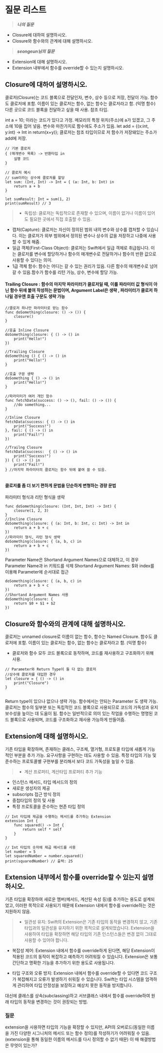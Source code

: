 # 질문 리스트
> **_나의 질문_**
- Closure에 대하여 설명하시오.
- Closure와 함수와의 관계에 대해 설명하시오.

> **_seongeun님의 질문_**
- Extension에 대해 설명하시오.
- Extension 내부에서 함수를 override할 수 있는지 설명하시오.

## Closure에 대하여 설명하시오. 

클로저(Closure)는 코드 블록으로 전달인자, 변수, 상수 등으로 저장, 전달이 가능.
함수도 클로저에 포함. 이름이 있는 클로저는 함수, 없는 함수는 클로저라고 함. (익명 함수)
다른 곳으로 코드 블록을 전달하고 싶을 때 사용. 참조 타입. 

int a = 10; 이라는 코드가 있다고 가정.
메모리의 특정 위치(주소)에 a가 있겠고, 그 주소에 10을 집어 넣음.
변수와 마찬가지로 함수에도 주소가 있음.
let add = {(x:int, y:int) -> Int in return(x+y)};
클로저는 참조 타입이므로 저 함수가 저장돼있는 주소가 add에 저장. 

```
// 기본 클로저 
{ (매개변수 목록) -> 반환타입 in
    실행 코드
}
```
```
// 클로저 예시
// sum이라는 상수에 클로저를 할당
let sum: (Int, Int) -> Int = { (a: Int, b: Int) in
    return a + b
}

let sumResult: Int = sum(1, 2)
print(sumResult) // 3
```
> - 독립성: 클로저는 독립적으로 존재할 수 있으며, 이름이 없거나 이름이 있어도 필요한 곳에서 직접 호출할 수 있음.
- 캡처(Capture): 클로저는 자신이 정의된 범위 내의 변수와 상수를 캡처할 수 있습니다. 이는 클로저가 외부 범위에서 정의된 변수나 상수의 값을 저장하고 나중에 사용할 수 있게 해줌.
- 일급 객체(First-Class Object): 클로저는 Swift에서 일급 객체로 취급됩니다. 이는 클로저를 변수에 할당하거나 함수의 매개변수로 전달하거나 함수의 반환 값으로 사용할 수 있다는 의미.
- 1급 객체 함수: 함수는 어디는 갈 수 있는 권리가 있음. 다른 함수의 매개변수로 넘어갈 수 있음.함수가 함수를 리턴 가능, 상수, 변수에 할당 가능. 
>

#### Trailing Closure : **함수의 마지막 파라미터가 클로저**일 때, 이를 파라미터 값 형식이 아닌 함수 뒤에 붙여 작성하는 문법이며, **Argument Label은 생략** , 파라미터가 클로저 하나일 경우엔 호출 구문도 생략 가능

```
//클로저 하나만 파라미터로 받는 함수
func doSomething(closure: () -> ()) {
    closure()
}

//호출 Inline Closure
doSomething(closure: { () -> () in
    print("Hello!")
})

//Trailing Closure
doSomething () { () -> () in
    print("Hello!")
}

//호출 구문 생략
doSomething { () -> () in
    print("Hello!")
}
```
```
//파라미터가 여러 개인 함수
func fetchData(success: () -> (), fail: () -> ()) {
    //do something...
}

//Inline Closure
fetchData(success: { () -> () in
    print("Success!")
}, fail: { () -> () in
    print("Fail!")
})

//Trailng Closure
fetchData(success:  { () -> () in
    print("Success!")
}) { () -> () in
    print("Fail!")
} //마지막 파라미터의 클로저는 함수 뒤에 붙여 쓸 수 있음.
 
```
#### 클로저를 좀 더 보기 편하게 문법을 단순하게 변형하는 경량 문법 
파라미터 형식과 리턴 형식을 생략
```
func doSomething(closure: (Int, Int, Int) -> Int) {
    closure(1, 2, 3)
}
//Incline Closure
doSomething(closure: { (a: Int, b: Int, c: Int) -> Int in
    return a + b + c
})
//파라미터 형식, 리턴 형식 생략
doSomething(closure: { (a, b, c) in
    return a + b + c
})
```
Parameter Name은 Shortand Argument Names으로 대체하고, 이 경우 Parameter Name과 in 키워드를 삭제
Shortand Argument Names: $와 index를 이용해 Parameter에 순서대로 접근
```
doSomething(closure: { (a, b, c) in
    return a + b + c
})
//Shortand Argument Names 사용
doSomething(closure: {  
    return $0 + $1 + $2
})
```


## Closure와 함수와의 관계에 대해 설명하시오.
클로저는 unnamed closure로 이름이 없는 함수, 함수는 Named Closure. 
함수도 클로저에 포함. 이름이 있는 클로저는 함수, 없는 함수는 클로저라고 함. (익명 함수)

- 클로저와 함수 모두 코드 블록으로 동작하며, 코드를 재사용하고 구조화하기 위해 사용.
```
// Parameter와 Return Type이 둘 다 없는 클로저
//상수에 클로저를 대입한 경우
let closure = { () -> () in
    print("Closure")
}


```
Return type이 있으나 없으나 생략 가능.
함수에서는 안되는 Parameter 도 생략 가능.
클로저는 함수의 일부분 또는 독립적인 코드 블록으로 사용되므로 코드의 가독성과 유지 보수성을 높이는 데 도움이 됨.
함수는 일반적으로 의미 있는 작업을 수행하는 명명된 코드 블록으로 사용되며, 코드를 구조화하고 재사용 가능하게 만들어줌.

## Extension에 대해 설명하시오.
기존 타입을 확장하며, 존재하는 클래스, 구조체, 열거형, 프로토콜 타입에 새롭게 기능적인 부분을 추가 가능. 요구사항을 구현하는 데도 사용할 수 있음.
특정 타입의 기능 및 준수하는 프로토콜별 구현부를 분리해서 보다 코드 가독성을 높일 수 있음.

> - 계산 프로퍼티, 계산타입 프로퍼티 추가 기능
- 인스턴스 메서드, 타입 메서드의 정의
- 새로운 생성자의 제공
- subscripts 접근 방식 정의
- 중첩타입의 정의 및 사용
- 특정 프로토콜을 준수하는 현존 타입 정의

```
// Int 타입에 제곱을 수행하는 메서드를 추가하는 Extension
extension Int {
    func squared() -> Int {
        return self * self
    }
}

// Int 타입의 숫자에 제곱 메서드를 사용
let number = 5
let squaredNumber = number.squared()
print(squaredNumber) // 출력: 25

```

## Extension 내부에서 함수를 override할 수 있는지 설명하시오.

기존 타입을 확장하여 새로운 멤버(메서드, 계산된 속성 등)를 추가하는 용도로 설계되었고, 이러한 목적으로 사용되기 때문에 Extension 내에서 함수를 override하는 것은 지원하지 않음.
>- 일관성 유지: Swift의 Extension은 기존 타입의 동작을 변경하지 않고, 기존 타입과의 일관성을 유지하기 위한 목적으로 설계되었습니다. Extension을 사용하여 타입을 확장하면 해당 타입의 기존 인스턴스들은 변경 없이 그대로 사용할 수 있어야 합니다.

- 복잡성 제어: Extension 내에서 함수를 override하게 된다면, 해당 Extension이 적용된 코드의 동작이 복잡하고 예측하기 어려워질 수 있습니다. Extension은 보통 간단하고 명확한 기능을 추가하기 위한 용도로 사용됩니다.

- 타입 구조와 오류 방지: Extension 내에서 함수를 override할 수 있다면 코드 구조가 복잡해지고 오류가 발생하기 쉬워질 수 있습니다. Swift는 타입 시스템을 엄격하게 관리하여 타입 안정성을 보장하고 예상치 못한 동작을 방지합니다.

대신에 클래스를 상속(subclassing)하고 서브클래스 내에서 함수를 override하여 원래 타입의 동작을 변경하는 것이 권장되는 방법. 

### 질문
extension을 사용하면 타입의 기능을 확장할 수 있지만, API의 오버로드(동일한 이름을 가진 다양한 시그니처의 메서드 또는 함수 정의)를 작성하기가 어려워질 수 있음. (extension을 통해 동일한 이름의 메서드를 다시 정의할 수 없기 때문) 이 때 해결방법은 무엇이 있는가?